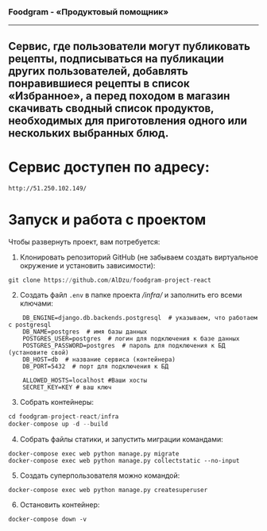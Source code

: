 ### Foodgram - «Продуктовый помощник»
---
Cервис, где пользователи могут публиковать рецепты, подписываться на публикации других пользователей, добавлять понравившиеся рецепты в список «Избранное», а перед походом в магазин скачивать сводный список продуктов, необходимых для приготовления одного или нескольких выбранных блюд.
---
# Сервис доступен по адресу:
```
http://51.250.102.149/
```
# Запуск и работа с проектом
Чтобы развернуть проект, вам потребуется:
1) Клонировать репозиторий GitHub (не забываем создать виртуальное окружение и установить зависимости):
```python
git clone https://github.com/AlDzu/foodgram-project-react
```
2) Создать файл ```.env``` в папке проекта _/infra/_ и заполнить его всеми ключами:
```
    DB_ENGINE=django.db.backends.postgresql  # указываем, что работаем с postgresql 
    DB_NAME=postgres  # имя базы данных 
    POSTGRES_USER=postgres  # логин для подключения к базе данных 
    POSTGRES_PASSWORD=postgres  # пароль для подключения к БД (установите свой)
    DB_HOST=db  # название сервиса (контейнера) 
    DB_PORT=5432  # порт для подключения к БД
    
    ALLOWED_HOSTS=localhost #Ваши хосты
    SECRET_KEY=KEY # ваш ключ
```
3) Собрать контейнеры:
```python
cd foodgram-project-react/infra
docker-compose up -d --build
```
4) Собрать файлы статики, и запустить миграции командами:
```
docker-compose exec web python manage.py migrate
docker-compose exec web python manage.py collectstatic --no-input 
```
5) Создать суперпользователя можно командой:
```
docker-compose exec web python manage.py createsuperuser
```
6) Остановить контейнер:
```
docker-compose down -v
```